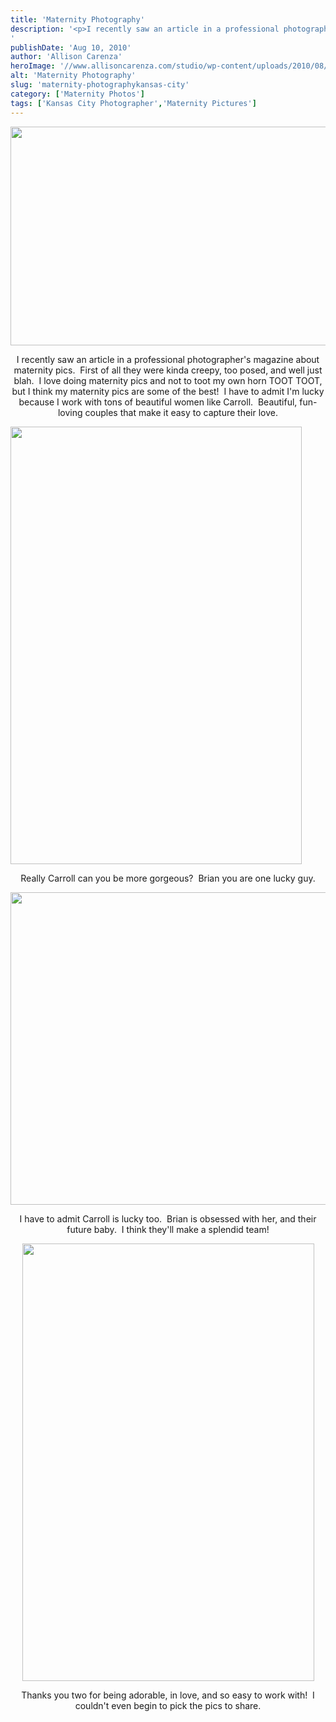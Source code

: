 ```yaml
---
title: 'Maternity Photography'
description: '<p>I recently saw an article in a professional photographer&apos;s magazine about maternity pics.  First of all they were kinda creepy, [&hellip;]</p>
'
publishDate: 'Aug 10, 2010'
author: 'Allison Carenza'
heroImage: '//www.allisoncarenza.com/studio/wp-content/uploads/2010/08/car1.jpg'
alt: 'Maternity Photography'
slug: 'maternity-photographykansas-city'
category: ['Maternity Photos']
tags: ['Kansas City Photographer','Maternity Pictures']
---
```


<p><a rel="attachment wp-att-1192" href="http://www.allisoncarenza.com/archives/1191/car1"><img class="aligncenter size-full wp-image-1192" title="car1" src="http://www.allisoncarenza.com/studio/wp-content/uploads/2010/08/car1.jpg" alt="" width="700" height="350" srcset="/media/car1.jpg 700w, /media/car1-300x150.jpg 300w" sizes="(max-width: 700px) 100vw, 700px" /></a></p>
<p style="text-align: center;">I recently saw an article in a professional photographer&apos;s magazine about maternity pics.  First of all they were kinda creepy, too posed, and well just blah.  I love doing maternity pics and not to toot my own horn TOOT TOOT, but I think my maternity pics are some of the best!  I have to admit I&apos;m lucky because I work with tons of beautiful women like Carroll.  Beautiful, fun-loving couples that make it easy to capture their love.</p>
<p><a rel="attachment wp-att-1194" href="http://www.allisoncarenza.com/archives/1191/car3"><img class="aligncenter size-full wp-image-1194" title="car3" src="http://www.allisoncarenza.com/studio/wp-content/uploads/2010/08/car3.jpg" alt="" width="466" height="700" srcset="/media/car3.jpg 466w, /media/car3-200x300.jpg 200w" sizes="(max-width: 466px) 100vw, 466px" /></a></p>
<p style="text-align: center;">Really Carroll can you be more gorgeous?  Brian you are one lucky guy.</p>
<p><a rel="attachment wp-att-1193" href="http://www.allisoncarenza.com/archives/1191/car2"><img class="aligncenter size-full wp-image-1193" title="car2" src="http://www.allisoncarenza.com/studio/wp-content/uploads/2010/08/car2.jpg" alt="" width="750" height="500" srcset="/media/car2.jpg 750w, /media/car2-300x200.jpg 300w" sizes="(max-width: 750px) 100vw, 750px" /></a></p>
<p style="text-align: center;">I have to admit Carroll is lucky too.  Brian is obsessed with her, and their future baby.  I think they&apos;ll make a splendid team!</p>
<p style="text-align: center;"><a rel="attachment wp-att-1195" href="http://www.allisoncarenza.com/archives/1191/car5"><img class="aligncenter size-full wp-image-1195" title="car5" src="http://www.allisoncarenza.com/studio/wp-content/uploads/2010/08/car5.jpg" alt="" width="467" height="700" srcset="/media/car5.jpg 467w, /media/car5-200x300.jpg 200w" sizes="(max-width: 467px) 100vw, 467px" /></a></p>
<p style="text-align: center;">Thanks you two for being adorable, in love, and so easy to work with!  I couldn&apos;t even begin to pick the pics to share.</p>
